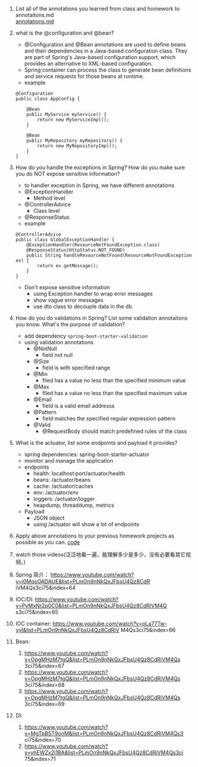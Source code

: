 1. List all of the annotations you learned from class and homework to annotaitons.md   
    [annotations.md](./annotations.md)
2.  what is the @configuration and @bean?   
    - @Configuration and @Bean annotations are used to define beans and their dependencies in a Java-based configuration class. They are part of Spring's Java-based configuration support, which provides an alternative to XML-based configuration.
    - Spring container can process the class to generate bean definitions and service requests for those beans at runtime.
    - example
    ```
    @Configuration
    public class AppConfig {

        @Bean
        public MyService myService() {
            return new MyServiceImpl();
        }
    
        @Bean
        public MyRepository myRepository() {
            return new MyRepositoryImpl();
        }
    }
    ```
    

3.  How do you handle the exceptions in Spring? How do you make sure you do NOT expose sensitive information?
    - to handler exception in Spring, we have different annotations
    - @ExceptionHandler
      - Method level
    - @ControllerAdvice
      - Class level
    - @ResponseStatus
    - example
    ```
    @ControllerAdvice
    public class GlobalExceptionHandler {
        @ExceptionHandler(ResourceNotFoundException.class)
        @ResponseStatus(HttpStatus.NOT_FOUND)
        public String handleResourceNotFound(ResourceNotFoundException ex) {
            return ex.getMessage();
        }
    }
    ```
    - Don't expose sensitive information
      - using Exception handler to wrap error messages
      - show vague error messages
      - use dto class to decouple data in the db.
      
4.  How do you do validations in Spring? List some validation annotaitons you know. What's the purpose of validation?
    - add dependency `spring-boot-starter-validation`
    - using validation annotations
      - @NotNull
        - field not null
      - @Size
        - field is with specified range
      - @Min
        - filed has a value no less than the specified minimum value
      - @Max
        - filed has a value no less than the specified maximum value
      - @Email
        - field is a valid email addresss
      - @Pattern
        - field matches the specified regular expression pattern
      - @Valid
        - @RequestBody should match predefined rules of the class
      
5.  What is the actuator, list some endpoints and payload it provides?
    - spring dependencies: spring-boot-starter-actuator
    - monitor and manage the application
    - endpoints
      - health:   localhost:port/actuator/health
      - beans:   /actuator/beans
      - cache:  /actuator/caches
      - env:    /actuator/env
      - loggers: /actuator/logger
      - heapdump, threaddump, metrics
    - Payload
      - JSON object
      - using /actuator will show a lot of endpoints
6.  Apply above annotations to your previous homework projects as possible as you can.
    [code](../Coding/hw42)
7.  watch those videos(泛泛地看一遍，能理解多少是多少，没有必要看其它视频。)
   1.  Spring 简介： https://www.youtube.com/watch?v=l0MqsOADAUE&list=PLmOn9nNkQxJFbsU4Qz8CdR
       iVM4Qs3ci75&index=64
   2. IOC/DI: https://www.youtube.com/watch?v=PyMxNr2p0C0&list=PLmOn9nNkQxJFbsU4Qz8CdRiVM4Q
          s3ci75&index=65
   3. IOC container: https://www.youtube.com/watch?v=pLa77Tw-yyI&list=PLmOn9nNkQxJFbsU4Qz8CdRiV
          M4Qs3ci75&index=66
   4. Bean:
      1. https://www.youtube.com/watch?v=OpgMHzM7tgQ&list=PLmOn9nNkQxJFbsU4Qz8CdRiVM4Qs
          3ci75&index=67
      2.  https://www.youtube.com/watch?v=OpgMHzM7tgQ&list=PLmOn9nNkQxJFbsU4Qz8CdRiVM4Qs
          3ci75&index=68
      3.  https://www.youtube.com/watch?v=OpgMHzM7tgQ&list=PLmOn9nNkQxJFbsU4Qz8CdRiVM4Qs
          3ci75&index=69
   5. DI:
      1.  https://www.youtube.com/watch?v=MgTpBST9onM&list=PLmOn9nNkQxJFbsU4Qz8CdRiVM4Qs3
          ci75&index=70
      2.  https://www.youtube.com/watch?v=yhEWZx2i1BA&list=PLmOn9nNkQxJFbsU4Qz8CdRiVM4Qs3ci
          75&index=71